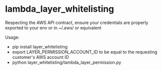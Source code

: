 # lambda_layer_whitelisting

Respecting the AWS API contract, ensure your credentials are properly exported to your env or in ~/.aws/ or equivalent

Usage:

- pip install layer_whitelisting
- export LAYER_PERMISSION_ACCOUNT_ID to be equal to the requesting customer's AWS account ID
- python layer_whitelisting/lambda_layer_permission.py
